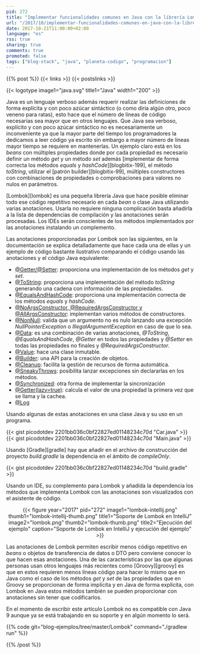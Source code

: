 ```yaml
---
pid: 272
title: "Implementar funcionalidades comunes en Java con la librería Lombok"
url: "/2017/10/implementar-funcionalidades-comunes-en-java-con-la-libreria-lombok/"
date: 2017-10-21T11:00:00+02:00
language: "es"
rss: true
sharing: true
comments: true
promoted: false
tags: ["blog-stack", "java", "planeta-codigo", "programacion"]
---
```


{{% post %}}
{{< links >}}
{{< postslinks >}}

{{< logotype image1="java.svg" title1="Java" width1="200" >}}

Java es un lenguaje verboso además requerir realizar las definiciones de forma explícita y con poco azúcar sintáctico (o como diría algún otro, poco veneno para ratas), esto hace que el número de líneas de código necesarias sea mayor que en otros lenguajes. Que Java sea verboso, explícito y con poco azúcar sintáctico no es necesariamente un inconveniente ya que la mayor parte del tiempo los programadores la dedicamos a leer código ya escrito sin embargo a mayor número de líneas mayor tiempo se requiere en mantenerlas. Un ejemplo claro está en los _beans_ con múltiples propiedades donde por cada propiedad es necesario definir un método _get_ y un método _set_ además [implementar de forma correcta los métodos _equals_ y _hashCode_][blogbitix-199], el método _toString_, utilizar el [patrón builder][blogbitix-99], múltiples constructores con combinaciones de propiedades o comprobaciones para valores no nulos en parámetros.

[Lombok][lombok] es una pequeña librería Java que hace posible eliminar todo ese código repetitivo necesario en cada _bean_ o clase Java utilizando varias anotaciones. Usarla no requiere ninguna complicación basta añadirla a la lista de dependencias de compilación y las anotaciones serán procesadas. Los IDEs serán conscientes de los métodos implementados por las anotaciones instalando un complemento.

Las anotaciones proporcionadas por Lombok son las siguientes, en la documentación se explica detalladamente que hace cada una de ellas y un ejemplo de código bastante ilustrativo comparando el código usando las anotaciones y el código Java equivalente:

* [@Getter/@Setter](https://projectlombok.org/features/GetterSetter): proporciona una implementación de los métodos _get_ y _set_.
* [@ToString](https://projectlombok.org/features/ToString): proporciona una implementación del método _toString_ generando una cadena con información de las propiedades.
* [@EqualsAndHashCode](https://projectlombok.org/features/EqualsAndHashCode): proporciona una implementación correcta de los métodos _equals_ y _hashCode_.
* [@NoArgsConstructor, @RequiredArgsConstructor y @AllArgsConstructor](https://projectlombok.org/features/constructor): implementan varios métodos de constructores.
* [@NonNull](https://projectlombok.org/features/NonNull): valida que un argumento no es nulo lanzando una excepción _NullPointerException_ o _IllegalArgumentException_ en caso de que lo sea.
* [@Data](https://projectlombok.org/features/Data): es una combinación de varias anotaciones, _@ToString_, _@EqualsAndHashCode_, _@Getter_ en todos las propiedades y _@Setter_ en todas las propiedades no finales y _@RequiredArgsConstructor_.
* [@Value](https://projectlombok.org/features/Value): hace una clase inmutable.
* [@Builder](https://projectlombok.org/features/Builder): una API para la creación de objetos.
* [@Cleanup](https://projectlombok.org/features/Cleanup): facilita la gestión de recursos de forma automática.
* [@SneakyThrows](https://projectlombok.org/features/SneakyThrows): posibilita lanzar excepciones sin declararlas en los métodos.
* [@Synchronized](https://projectlombok.org/features/Synchronized): otra forma de implementar la sincronización
* [@Getter(lazy=true)](https://projectlombok.org/features/GetterLazy): calcula el valor de una propiedad la primera vez que se llama y la cachea.
* [@Log](https://projectlombok.org/features/log)

Usando algunas de estas anotaciones en una clase Java y su uso en un programa.

{{< gist picodotdev 2201bb036c0bf22827ed01148234c70d "Car.java" >}}
{{< gist picodotdev 2201bb036c0bf22827ed01148234c70d "Main.java" >}}

Usando [Gradle][gradle] hay que añadir en el archivo de construcción del proyecto _build.gradle_ la dependencia en el ámbito de _compileOnly_.

{{< gist picodotdev 2201bb036c0bf22827ed01148234c70d "build.gradle" >}}

Usando un IDE, su complemento para Lombok y añadida la dependencia los métodos que implementa Lombok con las anotaciones son visualizados con el asistente de código.

<div class="media" style="text-align: center;">
    {{< figure year="2017" pid="272"
        image1="lombok-intellij.png" thumb1="lombok-intellij-thumb.png" title1="Soporte de Lombok en IntelliJ"
        image2="lombok.png" thumb2="lombok-thumb.png" title2="Ejecución del ejemplo"
        caption="Soporte de Lombok en IntelliJ y ejecución del ejemplo" >}}
</div>

Las anotaciones de Lombok permiten escribir menos código repetitivo en _beans_ o objetos de transferencia de datos o DTO pero conviene conocer lo que hacen esas anotaciones. Una de las características por las que algunas personas usan otros lenguajes más recientes como [Groovy][groovy] es que en estos requieren menos líneas código para hacer lo mismo que en Java como el caso de los métodos _get_ y _set_ de las propiedades que en Groovy se proporcionan de forma implícita y en Java de forma explícita, con Lombok en Java estos métodos también se pueden proporcionar con anotaciones sin tener que codificarlos.

En el momento de escribir este artículo Lombok no es compatible con Java 9 aunque ya se está trabajando en su soporte y en algún momento lo será.

{{% code git="blog-ejemplos/tree/master/Lombok" command="./gradlew run" %}}

{{% /post %}}
